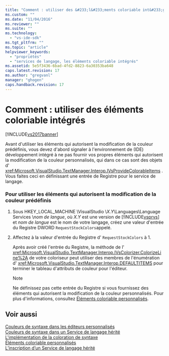 ```yaml
---
title: "Comment : utiliser des &#233;l&#233;ments coloriable int&#233;gr&#233;s | Microsoft Docs"
ms.custom: ""
ms.date: "11/04/2016"
ms.reviewer: ""
ms.suite: ""
ms.technology: 
  - "vs-ide-sdk"
ms.tgt_pltfrm: ""
ms.topic: "article"
helpviewer_keywords: 
  - "propriétés"
  - "services de langage, les éléments coloriable intégrés"
ms.assetid: 5e5f3436-6bad-4fd2-8823-6a30353ba648
caps.latest.revision: 17
ms.author: "gregvanl"
manager: "ghogen"
caps.handback.revision: 17
---
```

# Comment : utiliser des &#233;l&#233;ments coloriable int&#233;gr&#233;s
[!INCLUDE[vs2017banner](../../code-quality/includes/vs2017banner.md)]

Avant d'utiliser les éléments qui autorisent la modification de la couleur prédéfinis, vous devez d'abord signaler à l'environnement de \(IDE\) développement intégré à ne pas fournir vos propres éléments qui autorisent la modification de la couleur personnalisés, qui dans ce cas sont des objets d' <xref:Microsoft.VisualStudio.TextManager.Interop.IVsProvideColorableItems> .  Vous faites ceci en définissant une entrée de Registre pour le service de langage.  
  
### Pour utiliser les éléments qui autorisent la modification de la couleur prédéfinis  
  
1.  Sous HKEY\_LOCAL\_MACHINE \\VisualStudio \\*X.Y*\\Languages\\Language Services \\*nom de langue*, où *X.Y* est une version de [!INCLUDE[vsprvs](../../code-quality/includes/vsprvs_md.md)] et *nom de langue* est le nom de votre langage, créez une valeur d'entrée du Registre DWORD `RequestStockColors`appelé.  
  
2.  Affectez à la valeur d'entrée du Registre d' `RequestStockColors` à 1.  
  
     Après avoir créé l'entrée du Registre, la méthode de l' <xref:Microsoft.VisualStudio.TextManager.Interop.IVsColorizer.ColorizeLine%2A> de votre coloriseur peut utiliser des membres de l'énumération d' <xref:Microsoft.VisualStudio.TextManager.Interop.DEFAULTITEMS> pour terminer le tableau d'attributs de couleur pour l'éditeur.  
  
    > [!NOTE]
    >  Ne définissez pas cette entrée du Registre si vous fournissez des éléments qui autorisent la modification de la couleur personnalisés.  Pour plus d'informations, consultez [Éléments coloriable personnalisés](../../extensibility/internals/custom-colorable-items.md).  
  
## Voir aussi  
 [Couleurs de syntaxe dans les éditeurs personnalisés](../../extensibility/syntax-coloring-in-custom-editors.md)   
 [Couleurs de syntaxe dans un Service de langage hérité](../../extensibility/internals/syntax-coloring-in-a-legacy-language-service.md)   
 [L'implémentation de la coloration de syntaxe](../../extensibility/internals/implementing-syntax-coloring.md)   
 [Éléments coloriable personnalisés](../../extensibility/internals/custom-colorable-items.md)   
 [L’inscription d’un Service de langage hérité](../../extensibility/internals/registering-a-legacy-language-service2.md)